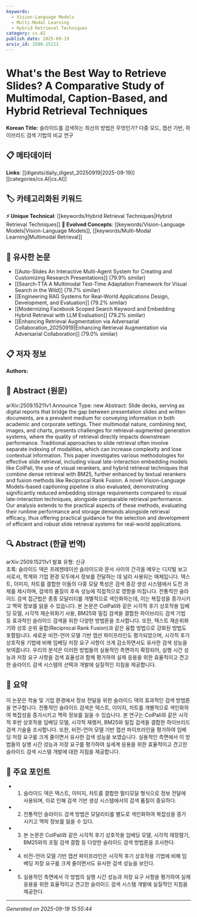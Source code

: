 ```yaml
---
keywords:
  - Vision-Language Models
  - Multi-Modal Learning
  - Hybrid Retrieval Techniques
category: cs.AI
publish_date: 2025-09-19
arxiv_id: 2509.15211
---
```


<!-- KEYWORD_LINKING_METADATA:
{
  "processed_timestamp": "2025-09-22 21:17:34.855879",
  "vocabulary_version": "1.0",
  "selected_keywords": [
    "Vision-Language Models",
    "Multi-Modal Learning",
    "Hybrid Retrieval Techniques"
  ],
  "rejected_keywords": [
    "Reciprocal Rank Fusion"
  ],
  "similarity_scores": {
    "Vision-Language Models": 0.88,
    "Multi-Modal Learning": 0.85,
    "Hybrid Retrieval Techniques": 0.8
  },
  "extraction_method": "AI_prompt_based",
  "budget_applied": true
}
-->


# What's the Best Way to Retrieve Slides? A Comparative Study of Multimodal, Caption-Based, and Hybrid Retrieval Techniques

**Korean Title:** 슬라이드를 검색하는 최선의 방법은 무엇인가? 다중 모드, 캡션 기반, 하이브리드 검색 기법의 비교 연구

## 📋 메타데이터

**Links**: [[digests/daily_digest_20250919|2025-09-19]]   [[categories/cs.AI|cs.AI]]

## 🏷️ 카테고리화된 키워드
**⚡ Unique Technical**: [[keywords/Hybrid Retrieval Techniques|Hybrid Retrieval Techniques]]
**🚀 Evolved Concepts**: [[keywords/Vision-Language Models|Vision-Language Models]], [[keywords/Multi-Modal Learning|Multimodal Retrieval]]

## 🔗 유사한 논문
- [[Auto-Slides An Interactive Multi-Agent System for Creating and Customizing Research Presentations]] (79.9% similar)
- [[Search-TTA A Multimodal Test-Time Adaptation Framework for Visual Search in the Wild]] (79.7% similar)
- [[Engineering RAG Systems for Real-World Applications Design, Development, and Evaluation]] (79.2% similar)
- [[Modernizing Facebook Scoped Search Keyword and Embedding Hybrid Retrieval with LLM Evaluation]] (79.2% similar)
- [[Enhancing Retrieval Augmentation via Adversarial Collaboration_20250919|Enhancing Retrieval Augmentation via Adversarial Collaboration]] (79.0% similar)

## 📋 저자 정보

**Authors:** 

## 📄 Abstract (원문)

arXiv:2509.15211v1 Announce Type: new 
Abstract: Slide decks, serving as digital reports that bridge the gap between presentation slides and written documents, are a prevalent medium for conveying information in both academic and corporate settings. Their multimodal nature, combining text, images, and charts, presents challenges for retrieval-augmented generation systems, where the quality of retrieval directly impacts downstream performance. Traditional approaches to slide retrieval often involve separate indexing of modalities, which can increase complexity and lose contextual information. This paper investigates various methodologies for effective slide retrieval, including visual late-interaction embedding models like ColPali, the use of visual rerankers, and hybrid retrieval techniques that combine dense retrieval with BM25, further enhanced by textual rerankers and fusion methods like Reciprocal Rank Fusion. A novel Vision-Language Models-based captioning pipeline is also evaluated, demonstrating significantly reduced embedding storage requirements compared to visual late-interaction techniques, alongside comparable retrieval performance. Our analysis extends to the practical aspects of these methods, evaluating their runtime performance and storage demands alongside retrieval efficacy, thus offering practical guidance for the selection and development of efficient and robust slide retrieval systems for real-world applications.

## 🔍 Abstract (한글 번역)

arXiv:2509.15211v1 발표 유형: 신규  
초록: 슬라이드 덱은 프레젠테이션 슬라이드와 문서 사이의 간극을 메우는 디지털 보고서로서, 학계와 기업 환경 모두에서 정보를 전달하는 데 널리 사용되는 매체입니다. 텍스트, 이미지, 차트를 결합한 이들의 다중 모달 특성은 검색 증강 생성 시스템에서 도전 과제를 제시하며, 검색의 품질이 후속 성능에 직접적으로 영향을 미칩니다. 전통적인 슬라이드 검색 접근법은 종종 모달리티를 개별적으로 색인화하는데, 이는 복잡성을 증가시키고 맥락 정보를 잃을 수 있습니다. 본 논문은 ColPali와 같은 시각적 후기 상호작용 임베딩 모델, 시각적 재순위화기 사용, BM25와 밀집 검색을 결합한 하이브리드 검색 기법 등 효과적인 슬라이드 검색을 위한 다양한 방법론을 조사합니다. 또한, 텍스트 재순위화기와 상호 순위 융합(Reciprocal Rank Fusion)과 같은 융합 방법으로 강화된 방법도 포함됩니다. 새로운 비전-언어 모델 기반 캡션 파이프라인도 평가되었으며, 시각적 후기 상호작용 기법에 비해 임베딩 저장 요구 사항이 크게 감소하면서도 유사한 검색 성능을 보여줍니다. 우리의 분석은 이러한 방법들의 실용적인 측면까지 확장되어, 실행 시간 성능과 저장 요구 사항을 검색 효율성과 함께 평가하여 실제 응용을 위한 효율적이고 견고한 슬라이드 검색 시스템의 선택과 개발에 실질적인 지침을 제공합니다.

## 📝 요약

이 논문은 학술 및 기업 환경에서 정보 전달을 위한 슬라이드 덱의 효과적인 검색 방법론을 연구합니다. 전통적인 슬라이드 검색은 텍스트, 이미지, 차트를 개별적으로 색인화하여 복잡성을 증가시키고 맥락 정보를 잃을 수 있습니다. 본 연구는 ColPali와 같은 시각적 후반 상호작용 임베딩 모델, 시각적 재랭커, BM25와 밀집 검색을 결합한 하이브리드 검색 기술을 조사합니다. 또한, 비전-언어 모델 기반 캡션 파이프라인을 평가하여 임베딩 저장 요구를 크게 줄이면서 유사한 검색 성능을 보였습니다. 실용적인 측면에서 이 방법들의 실행 시간 성능과 저장 요구를 평가하여 실세계 응용을 위한 효율적이고 견고한 슬라이드 검색 시스템 개발에 대한 지침을 제공합니다.

## 🎯 주요 포인트

- 1. 슬라이드 덱은 텍스트, 이미지, 차트를 결합한 멀티모달 형식으로 정보 전달에 사용되며, 이로 인해 검색 기반 생성 시스템에서의 검색 품질이 중요하다.

- 2. 전통적인 슬라이드 검색 방법은 모달리티를 별도로 색인화하여 복잡성을 증가시키고 맥락 정보를 잃을 수 있다.

- 3. 본 논문은 ColPali와 같은 시각적 후기 상호작용 임베딩 모델, 시각적 재정렬기, BM25와의 조밀 검색 결합 등 다양한 슬라이드 검색 방법론을 조사한다.

- 4. 비전-언어 모델 기반 캡션 파이프라인은 시각적 후기 상호작용 기법에 비해 임베딩 저장 요구를 크게 줄이면서도 유사한 검색 성능을 보인다.

- 5. 실용적인 측면에서 각 방법의 실행 시간 성능과 저장 요구 사항을 평가하여 실제 응용을 위한 효율적이고 견고한 슬라이드 검색 시스템 개발에 실질적인 지침을 제공한다.

---

*Generated on 2025-09-19 15:55:44*